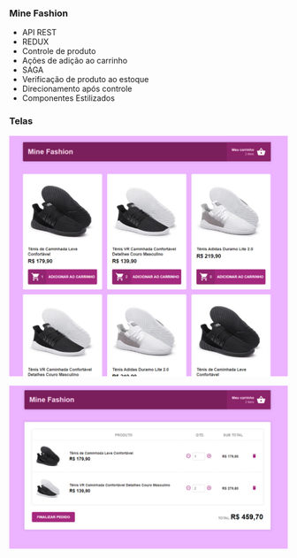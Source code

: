 ### Mine Fashion

- API REST
- REDUX
 - Controle de produto
 - Ações de adição ao carrinho
- SAGA
 - Verificação de produto ao estoque
 - Direcionamento após controle
- Componentes Estilizados

### Telas
![HOME](assets/home.png)

![HOME](assets/cart.png)
